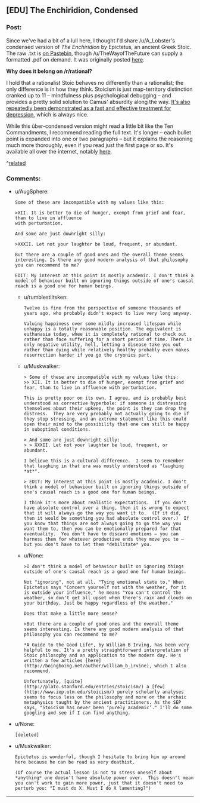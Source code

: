 ## [EDU] The Enchiridion, Condensed

### Post:

Since we've had a bit of a lull here, I thought I'd share /u/A_Lobster's condensed version of *The Enchiridion* by Epictetus, an ancient Greek Stoic. The raw .txt is [on Pastebin](https://pastebin.com/CvcneJ9b), though /u/TheWayofTheFuture can supply a formatted .pdf on demand. It was originally posted [here](http://www.reddit.com/r/Stoicism/comments/2pxbku/ive_spent_the_past_few_days_editing_the/).

**Why does it belong on /r/rational?**

I hold that a rationalist Stoic behaves no differently than a rationalist; the only difference is in how they think. Stoicism is just map-territory distinction cranked up to 11 – mindfulness plus psychological debugging – and provides a pretty solid solution to Camus' absurdity along the way. [It's also repeatedly been demonstrated as a fast and effective treatment for depression](http://www.nami.org/Content/NavigationMenu/Inform_Yourself/About_Mental_Illness/About_Treatments_and_Supports/Cognitive_Behavioral_Therapy1.htm), which is always nice.

While this über-condensed version might read a little bit like the Ten Commandments, I recommend reading the full text. It's longer – each bullet point is expanded into one or two paragraphs – but it explains the reasoning much more thoroughly, even if you read just the first page or so. It's available all over the internet, notably [here](http://classics.mit.edu/Epictetus/epicench.html).

^[related](http://www.reddit.com/r/rational/comments/2j2tru/rt_key_peele_could_be_worse/)

### Comments:

- u/AugSphere:
  ```
  Some of these are incompatible with my values like this:

  >XII. It is better to die of hunger, exempt from grief and fear, than to live in affluence
  with perturbation.

  And some are just downright silly:

  >XXXII. Let not your laughter be loud, frequent, or abundant. 

  But there are a couple of good ones and the overall theme seems interesting. Is there any good modern analysis of that philosophy you can recommend to me?

  EDIT: My interest at this point is mostly academic. I don't think a model of behaviour built on ignoring things outside of one's causal reach is a good one for human beings.
  ```

  - u/rumblestiltsken:
    ```
    Twelve is fine from the perspective of someone thousands of years ago, who probably didn't expect to live very long anyway. 

    Valuing happiness over some mildly increased lifespan while unhappy is a totally reasonable position. The equivalent is euthanasia today, whee it is completely rational to check out rather than face suffering for a short period of time. There is only negative utility, hell, letting a disease take you out rather than dying while relatively healthy probably even makes resurrection harder if you go the cryonics part.
    ```

  - u/Muskwalker:
    ```
    > Some of these are incompatible with my values like this:
    >> XII. It is better to die of hunger, exempt from grief and fear, than to live in affluence with perturbation.

    This is pretty poor on its own, I agree, and is probably best understood as corrective hyperbole: if someone is distressing themselves about their upkeep, the point is they can drop the distress.  They are very probably not actually going to die if they stop stressing, and an extreme statement like this could open their mind to the possibility that one can still be happy in suboptimal conditions.

    > And some are just downright silly:
    > > XXXII. Let not your laughter be loud, frequent, or abundant.

    I believe this is a cultural difference.  I seem to remember that laughing in that era was mostly understood as "laughing *at*".

    > EDIT: My interest at this point is mostly academic. I don't think a model of behaviour built on ignoring things outside of one's causal reach is a good one for human beings.

    I think it's more about realistic expectations.  If you don't have absolute control over a thing, then it is wrong to expect that it will always go the way you want it to.  (If it did, then it would be something you had absolute control over.)  If you know that things are not always going to go the way you want them to, then you can be emotionally prepared for that eventuality.  You don't have to discard emotions — you can harness them for whatever productive ends they move you to — but you don't have to let them *debilitate* you.
    ```

  - u/None:
    ```
    >I don't think a model of behaviour built on ignoring things outside of one's causal reach is a good one for human beings.

    Not "ignoring", not at all. "Tying emotional state to." When Epictetus says "Concern yourself not with the weather, for it is outside your influence," he means "You can't control the weather, so don't get all upset when there's rain and clouds on your birthday. Just be happy regardless of the weather."

    Does that make a little more sense?

    >But there are a couple of good ones and the overall theme seems interesting. Is there any good modern analysis of that philosophy you can recommend to me?

    *A Guide to the Good Life*, by William B Irving, has been very helpful to me. It's a pretty straightforward interpretation of Stoic philosophy and an application to the modern day. He's written a few articles [here](http://boingboing.net/author/william_b_irvine), which I also recommend.

    Unfortunately, [quite](http://plato.stanford.edu/entries/stoicism/) a [few](http://www.iep.utm.edu/stoicism/) purely scholarly analyses seems to focus less on the philosophy and more on the archaic metaphysics taught by the ancient practitioners. As the SEP says, "Stoicism has never been ‘purely academic’." I'll do some googling and see if I can find anything.
    ```

- u/None:
  ```
  [deleted]
  ```

- u/Muskwalker:
  ```
  Epictetus is wonderful, though I hesitate to bring him up around here because he can be read as very deathist.  

  (Of course the actual lesson is not to stress oneself about *anything* one doesn't have absolute power over.  This doesn't mean you can't work to gain more power, just that it doesn't need to perturb you: "I must do X. Must I do X lamenting?")
  ```

---

